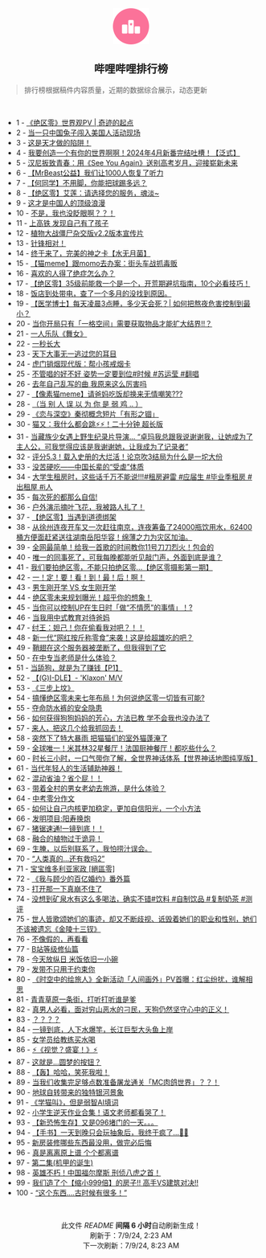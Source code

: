 <div align="center">
    <img src="./assets/icon_rank.png" alt="logo" />
    <h2>哔哩哔哩排行榜</h>
</div>

> 排行榜根据稿件内容质量，近期的数据综合展示，动态更新

<br />

<ul><li><span>1 - <a href=https://www.bilibili.com/BV1GE4m1R7k5>《绝区零》世界观PV | 奇迹的起点</a></span></li><li><span>2 - <a href=https://www.bilibili.com/BV1ZH4y1w7yf>当一只中国兔子闯入美国人活动现场</a></span></li><li><span>3 - <a href=https://www.bilibili.com/BV13W421d7vA>这是天才做的陷阱！</a></span></li><li><span>4 - <a href=https://www.bilibili.com/BV1n6421f75a>我要创造一个有你的世界啊啊！2024年4月新番完结吐槽！【泛式】</a></span></li><li><span>5 - <a href=https://www.bilibili.com/BV1SH4y1F7fG>汉尼扳致青春：用《See You Again》送别高考岁月，迎接崭新未来</a></span></li><li><span>6 - <a href=https://www.bilibili.com/BV171421k7j9>【MrBeast公益】我们让1000人恢复了听力</a></span></li><li><span>7 - <a href=https://www.bilibili.com/BV1oH4y1F7P9>【何同学】不用脚，你能把球踢多远？</a></span></li><li><span>8 - <a href=https://www.bilibili.com/BV1Ex4y1t7dE>【绝区零】艾莲：请选择您的服务，魂淡~</a></span></li><li><span>9 - <a href=https://www.bilibili.com/BV1tW421R77P>这才是中国人的顶级浪漫</a></span></li><li><span>10 - <a href=https://www.bilibili.com/BV1zJ4m1T7jq>不是，我也没眨眼啊？？！</a></span></li><li><span>11 - <a href=https://www.bilibili.com/BV1yr421T7GT>上高铁 发现自己有了孩子</a></span></li><li><span>12 - <a href=https://www.bilibili.com/BV1NS411w7Yf>植物大战僵尸杂交版v2.2版本宣传片</a></span></li><li><span>13 - <a href=https://www.bilibili.com/BV1eb421E7AR>针锋相对！</a></span></li><li><span>14 - <a href=https://www.bilibili.com/BV14T421Y7ve>终于来了，完美的神之卡【水无月菌】</a></span></li><li><span>15 - <a href=https://www.bilibili.com/BV1kb421n7ec>【猫meme】跟momo去办案：街头车战抓毒贩</a></span></li><li><span>16 - <a href=https://www.bilibili.com/BV1eZ421T78x>喜欢的人得了绝症怎么办？</a></span></li><li><span>17 - <a href=https://www.bilibili.com/BV1Eb421n7eh>【绝区零】35级前能救一个是一个，开荒期避坑指南，10个必看技巧！</a></span></li><li><span>18 - <a href=https://www.bilibili.com/BV1ab421E7rQ>饭店到处带电，查了一个多月的没找到原因。</a></span></li><li><span>19 - <a href=https://www.bilibili.com/BV1rx4y1t7XT>【医学博士】每天凌晨3点睡，多少天会死？| 如何把熬夜危害控制到最小？</a></span></li><li><span>20 - <a href=https://www.bilibili.com/BV11T421k7mA>当你开局只有「一格空间」需要获取物品才能扩大结界!!？</a></span></li><li><span>21 - <a href=https://www.bilibili.com/BV1om421G7uE>一人乐队《舞女》</a></span></li><li><span>22 - <a href=https://www.bilibili.com/BV1uJ4m1M7Ki>一秒长大</a></span></li><li><span>23 - <a href=https://www.bilibili.com/BV1DZ421K78g>天下大事无一逃过您的耳目</a></span></li><li><span>24 - <a href=https://www.bilibili.com/BV1Ff421q7v3>虎门销烟现代版：帮小孩戒烟卡</a></span></li><li><span>25 - <a href=https://www.bilibili.com/BV1zz421z7KE>不管唱的好不好 姿势一定要到位#时候 #苏运莹 #翻唱</a></span></li><li><span>26 - <a href=https://www.bilibili.com/BV1zZ421T7uP>去年自己乱写的曲 我原来这么厉害吗</a></span></li><li><span>27 - <a href=https://www.bilibili.com/BV13E4m1R7Fm>【像素猫meme】请爸妈吃饭却换来无情嘲笑???</a></span></li><li><span>28 - <a href=https://www.bilibili.com/BV1qx4y1t7oB>（当 别 人 误 以 为 你 是 弱 鸡 .. ）</a></span></li><li><span>29 - <a href=https://www.bilibili.com/BV1LE4m1R7yo>《恋与深空》秦彻概念短片「有形之锢」</a></span></li><li><span>30 - <a href=https://www.bilibili.com/BV1kM4m117Fw>猫又：我什么都会跳⚡️⚡️！二十分钟 超长版</a></span></li><li><span>31 - <a href=https://www.bilibili.com/BV1YE421A7gH>当藏族少女遇上野生纪录片导演… “卓玛我总跟我说谢谢我，让她成为了主人公，可我觉得应该是我谢谢她，让我成为了记录者”</a></span></li><li><span>32 - <a href=https://www.bilibili.com/BV1M1421k7NM>评分5.3！载入史册的大烂活！论京吹3结局为什么是一坨大份</a></span></li><li><span>33 - <a href=https://www.bilibili.com/BV12M4m11764>没苦硬吃——中国长辈的“受虐”体质</a></span></li><li><span>34 - <a href=https://www.bilibili.com/BV1dShseeEP9>大学生租房时，这些话千万不能说!!!#租房避雷 #应届生 #毕业季租房 #出租屋 #i人</a></span></li><li><span>35 - <a href=https://www.bilibili.com/BV1YE421A7ZV>每次死的都那么自信!</a></span></li><li><span>36 - <a href=https://www.bilibili.com/BV1jS411w7su>户外演示摘叶飞花，我被路人扎了！</a></span></li><li><span>37 - <a href=https://www.bilibili.com/BV1nW421R7zi>【绝区零】当遇到道德绑架</a></span></li><li><span>38 - <a href=https://www.bilibili.com/BV12Z421K7Pt>从徐州连夜开车又一次赶往南京，连夜筹备了24000瓶饮用水，62400桶方便面赶紧送往湖南岳阳华容！绵薄之力为灾区加油。</a></span></li><li><span>39 - <a href=https://www.bilibili.com/BV1h6hxe8E7a>全网最简单！给我一首歌的时间教你11号刀刀烈火！包会的</a></span></li><li><span>40 - <a href=https://www.bilibili.com/BV1Hy411i7Ty>唯一的同事死了，可我每晚都能听见敲门声，外面到底是谁？</a></span></li><li><span>41 - <a href=https://www.bilibili.com/BV1hm421g7af>我们要拍绝区零，不能只拍绝区零...【绝区零摄影第一期】</a></span></li><li><span>42 - <a href=https://www.bilibili.com/BV1Ex4y1x7eq>一！定！要！看！到！最！后！啊！</a></span></li><li><span>43 - <a href=https://www.bilibili.com/BV1MZ421T7D9>男生刚开学 VS 女生刚开学</a></span></li><li><span>44 - <a href=https://www.bilibili.com/BV1ei421Y7BT>绝区零未来规划曝光！超乎你的想象！</a></span></li><li><span>45 - <a href=https://www.bilibili.com/BV1eT421k7r2>当你可以控制UP在生日时「做“不情愿”的事情」！?</a></span></li><li><span>46 - <a href=https://www.bilibili.com/BV1ym421g7kX>当我用中式教育对待爸妈</a></span></li><li><span>47 - <a href=https://www.bilibili.com/BV1hi421h7zn>纣王：妲己！你在偷看我对吧？！！</a></span></li><li><span>48 - <a href=https://www.bilibili.com/BV1nE4m1R75H>新一代“网红按斤称零食”来袭！这是给超雄吃的吧？</a></span></li><li><span>49 - <a href=https://www.bilibili.com/BV1h4421U7Ui>鞘翅在这个服务器被垄断了，但我得到了它</a></span></li><li><span>50 - <a href=https://www.bilibili.com/BV1or421T7iY>在中专当老师是什么体验？</a></span></li><li><span>51 - <a href=https://www.bilibili.com/BV14z421q7vp>当舔狗，就是为了赚钱【P1】</a></span></li><li><span>52 - <a href=https://www.bilibili.com/BV1zx4y1x74t>【(G)I-DLE】- 'Klaxon' M/V</a></span></li><li><span>53 - <a href=https://www.bilibili.com/BV1cz421B7vf>《三步上坟》</a></span></li><li><span>54 - <a href=https://www.bilibili.com/BV1YT421Y7pa>搞懂绝区零未来七年布局！为何说绝区零一切皆有可能?</a></span></li><li><span>55 - <a href=https://www.bilibili.com/BV1Sr421T7Jg>夺命防水裤的安全隐患</a></span></li><li><span>56 - <a href=https://www.bilibili.com/BV1mM4m117XV>如何获得狗狗妈妈的芳心，方法已教 学不会我也没办法了</a></span></li><li><span>57 - <a href=https://www.bilibili.com/BV14J4m1M7oC>来人，把这几个给我抓回去！</a></span></li><li><span>58 - <a href=https://www.bilibili.com/BV1cS411w7eB>突然下了特大暴雨 把猫猫们的室外猫蓬淹了</a></span></li><li><span>59 - <a href=https://www.bilibili.com/BV191421b7n3>全球唯一！米其林32星餐厅！法国厨神餐厅！都吃些什么？</a></span></li><li><span>60 - <a href=https://www.bilibili.com/BV1fS421R7VW>时长三小时，一口气带你了解，全世界神话体系【世界神话地图纯享版】</a></span></li><li><span>61 - <a href=https://www.bilibili.com/BV1fW421R747>当代年轻人的生活辅助神器！</a></span></li><li><span>62 - <a href=https://www.bilibili.com/BV1x4421D7Fb>混动省油？省个屁！！</a></span></li><li><span>63 - <a href=https://www.bilibili.com/BV1vb421E7y7>带着全村的男女老幼去旅游，是什么体验？</a></span></li><li><span>64 - <a href=https://www.bilibili.com/BV1cx4y147Sy>中考零分作文</a></span></li><li><span>65 - <a href=https://www.bilibili.com/BV1yz421z77x>如何让自己内核更加稳定，更加自信阳光，一个小方法</a></span></li><li><span>66 - <a href=https://www.bilibili.com/BV1Sz421q7wL>发明项目:阳寿换炮</a></span></li><li><span>67 - <a href=https://www.bilibili.com/BV1rz421z76t>猪锯速通!一镜到底！！</a></span></li><li><span>68 - <a href=https://www.bilibili.com/BV1nf421z7wF>融合的植物过于诡异！</a></span></li><li><span>69 - <a href=https://www.bilibili.com/BV1hS411c7wq>生腌，以后别联系了，我怕捞汁误会。</a></span></li><li><span>70 - <a href=https://www.bilibili.com/BV1rx4y1t726>“人类真的…还有救吗2”</a></span></li><li><span>71 - <a href=https://www.bilibili.com/BV1J4421U7ZX>宝宝维多利亚家政 [絕區零]</a></span></li><li><span>72 - <a href=https://www.bilibili.com/BV1Nz421B7KS>《我与顾少的百亿婚约》番外篇</a></span></li><li><span>73 - <a href=https://www.bilibili.com/BV1FwageNEuG>打开那一下真崩不住了</a></span></li><li><span>74 - <a href=https://www.bilibili.com/BV1Jx4y1x7jT>没想到矿泉水有这么多喝法，确实不错#饮料 #自制饮品 #复制奶茶 #测评</a></span></li><li><span>75 - <a href=https://www.bilibili.com/BV1qb421E7pp>世人皆歌颂她们的事迹，却又不断歧视、诋毁着她们的职业和性别，她们不该被遗忘《金陵十三钗》</a></span></li><li><span>76 - <a href=https://www.bilibili.com/BV19Z421K7sn>不像假的，再看看</a></span></li><li><span>77 - <a href=https://www.bilibili.com/BV1cS411w7LB>B站等级修仙篇</a></span></li><li><span>78 - <a href=https://www.bilibili.com/BV1My411i71x>今天放纵日 米饭依旧一小碗</a></span></li><li><span>79 - <a href=https://www.bilibili.com/BV1BS421R7JW>发带不只用于约束你</a></span></li><li><span>80 - <a href=https://www.bilibili.com/BV1s1421k7pp>《时空中的绘旅人》全新活动「人间画外」PV首曝：红尘纷扰，谁解相思</a></span></li><li><span>81 - <a href=https://www.bilibili.com/BV13w4m1Y7WJ>青青草原一条街，打听打听谁是爹</a></span></li><li><span>82 - <a href=https://www.bilibili.com/BV1qx4y1x7UE>真男人必看，面对穷山恶水的刁民，天狗仍然坚守心中的正义！</a></span></li><li><span>83 - <a href=https://www.bilibili.com/BV1HJ4m1M7bA>？？？？</a></span></li><li><span>84 - <a href=https://www.bilibili.com/BV1jy411B7gr>一镜到底，人下水爆竿，长江巨型大头鱼上岸</a></span></li><li><span>85 - <a href=https://www.bilibili.com/BV1kb421E7B7>女学员给教练买水喝</a></span></li><li><span>86 - <a href=https://www.bilibili.com/BV1Mw4m1Y7XP>⚡《视觉？盛宴！》⚡</a></span></li><li><span>87 - <a href=https://www.bilibili.com/BV1US421R7et>这就是...圆梦的按钮？</a></span></li><li><span>88 - <a href=https://www.bilibili.com/BV1yM4m117F5>【轰】哈哈，笑死我啦！</a></span></li><li><span>89 - <a href=https://www.bilibili.com/BV1XH4y1w7KT>当我们收集完足够点数准备屠龙通关「MC肉鸽世界」？？！</a></span></li><li><span>90 - <a href=https://www.bilibili.com/BV15f421q7P7>地球自转带来的独特银河景象</a></span></li><li><span>91 - <a href=https://www.bilibili.com/BV1ZH4y1w7Xw>《学猫叫》，但是弱智AI填词</a></span></li><li><span>92 - <a href=https://www.bilibili.com/BV1yz421z7V8>小学生逆天作业合集！语文老师都看哭了！</a></span></li><li><span>93 - <a href=https://www.bilibili.com/BV1nW421R7sf>【新恐怖生存】又是096堵门的一天。。。</a></span></li><li><span>94 - <a href=https://www.bilibili.com/BV1mM4m1179U>【手书】一天到晚只会玩抽象后，我终于疯了…🤗🤪</a></span></li><li><span>95 - <a href=https://www.bilibili.com/BV1Gf421q7d4>新房装修哪些东西最没用，做完必后悔</a></span></li><li><span>96 - <a href=https://www.bilibili.com/BV1sm421g7mM>真是离离原上谱 个个都离谱</a></span></li><li><span>97 - <a href=https://www.bilibili.com/BV1rx4y1x7uh>第二集(机甲的诞生)</a></span></li><li><span>98 - <a href=https://www.bilibili.com/BV12T421k7KL>英雄不朽！中国福尔摩斯 刑侦八虎之首！</a></span></li><li><span>99 - <a href=https://www.bilibili.com/BV1tz421z73b>我们造了个【缩小999倍】的房子!! 高手VS建筑对决!!</a></span></li><li><span>100 - <a href=https://www.bilibili.com/BV1Bi421Y7ya>“这个东西....古时候有很多！”</a></span></li></ul>

<br />

<p align=center>此文件 <i>README</i> <b>间隔 6 小时</b>自动刷新生成！<br>刷新于：7/9/24, 2:23 AM<br>下一次刷新：7/9/24, 8:23 AM</p>